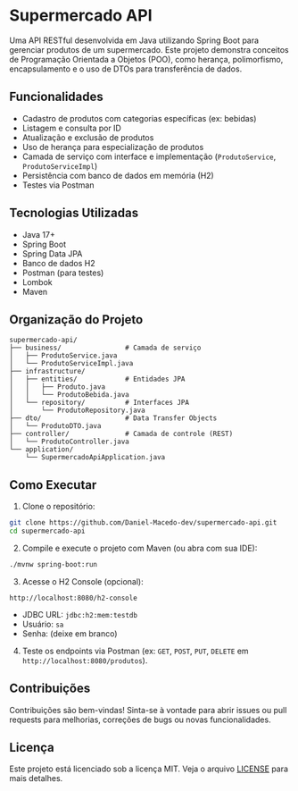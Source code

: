 # Supermercado API

Uma API RESTful desenvolvida em Java utilizando Spring Boot para gerenciar produtos de um supermercado. Este projeto demonstra conceitos de Programação Orientada a Objetos (POO), como herança, polimorfismo, encapsulamento e o uso de DTOs para transferência de dados.

## Funcionalidades

- Cadastro de produtos com categorias específicas (ex: bebidas)
- Listagem e consulta por ID
- Atualização e exclusão de produtos
- Uso de herança para especialização de produtos
- Camada de serviço com interface e implementação (`ProdutoService`, `ProdutoServiceImpl`)
- Persistência com banco de dados em memória (H2)
- Testes via Postman

## Tecnologias Utilizadas

- Java 17+
- Spring Boot
- Spring Data JPA
- Banco de dados H2
- Postman (para testes)
- Lombok
- Maven

## Organização do Projeto

```
supermercado-api/
├── business/                # Camada de serviço
│   ├── ProdutoService.java
│   └── ProdutoServiceImpl.java
├── infrastructure/
│   ├── entities/            # Entidades JPA
│   │   ├── Produto.java
│   │   └── ProdutoBebida.java
│   └── repository/          # Interfaces JPA
│       └── ProdutoRepository.java
├── dto/                     # Data Transfer Objects
│   └── ProdutoDTO.java
├── controller/              # Camada de controle (REST)
│   └── ProdutoController.java
└── application/
    └── SupermercadoApiApplication.java
```

## Como Executar

1. Clone o repositório:

```bash
git clone https://github.com/Daniel-Macedo-dev/supermercado-api.git
cd supermercado-api
```

2. Compile e execute o projeto com Maven (ou abra com sua IDE):

```bash
./mvnw spring-boot:run
```

3. Acesse o H2 Console (opcional):

```
http://localhost:8080/h2-console
```

- JDBC URL: `jdbc:h2:mem:testdb`
- Usuário: `sa`
- Senha: (deixe em branco)

4. Teste os endpoints via Postman (ex: `GET`, `POST`, `PUT`, `DELETE` em `http://localhost:8080/produtos`).

## Contribuições

Contribuições são bem-vindas! Sinta-se à vontade para abrir issues ou pull requests para melhorias, correções de bugs ou novas funcionalidades.

## Licença

Este projeto está licenciado sob a licença MIT. Veja o arquivo [LICENSE](LICENSE) para mais detalhes.
